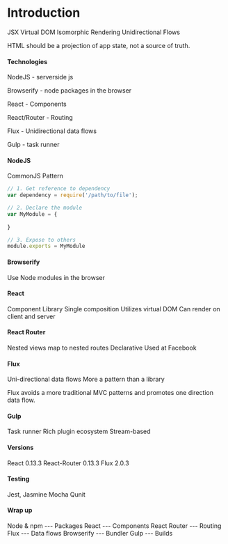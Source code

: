 # Introduction

JSX
Virtual DOM
Isomorphic Rendering
Unidirectional Flows

HTML should be a projection of app state, not a source of truth.

#### Technologies

NodeJS - serverside js

Browserify - node packages in the browser

React - Components 

React/Router - Routing

Flux - Unidirectional data flows

Gulp - task runner

#### NodeJS

CommonJS Pattern

```javascript
// 1. Get reference to dependency
var dependency = require('/path/to/file');

// 2. Declare the module
var MyModule = {
	
}

// 3. Expose to others
module.exports = MyModule

```

#### Browserify

Use Node modules in the browser

#### React

Component Library
Single composition
Utilizes virtual DOM
Can render on client and server

#### React Router

Nested views map to nested routes
Declarative
Used at Facebook

#### Flux

Uni-directional data flows
More a pattern than a library

Flux avoids a more traditional MVC patterns and promotes one direction data flow.


#### Gulp

Task runner
Rich plugin ecosystem
Stream-based

#### Versions

React 0.13.3
React-Router 0.13.3
Flux 2.0.3

#### Testing

Jest,
Jasmine
Mocha
Qunit

#### Wrap up

Node & npm  	--- Packages
React 			--- Components
React Router 	--- Routing
Flux 			--- Data flows
Browserify 		--- Bundler
Gulp			--- Builds
